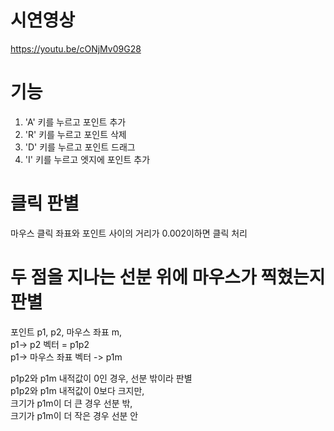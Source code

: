 # 시연영상
https://youtu.be/cONjMv09G28

# 기능
1) 'A' 키를 누르고 포인트 추가
2) 'R' 키를 누르고 포인트 삭제
3) 'D' 키를 누르고 포인트 드래그
4) 'I' 키를 누르고 엣지에 포인트 추가

# 클릭 판별
마우스 클릭 좌표와 포인트 사이의 거리가 0.002이하면 클릭 처리

# 두 점을 지나는 선분 위에 마우스가 찍혔는지 판별
포인트 p1, p2, 마우스 좌표 m,  
p1-> p2 벡터 = p1p2  
p1-> 마우스 좌표 벡터 -> p1m  

p1p2와 p1m 내적값이 0인 경우, 선분 밖이라 판별  
p1p2와 p1m 내적값이 0보다 크지만,  
크기가 p1m이 더 큰 경우 선분 밖,  
크기가 p1m이 더 작은 경우 선분 안  
